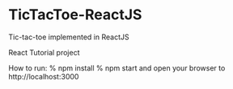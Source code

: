 # TicTacToe-ReactJS
Tic-tac-toe implemented in ReactJS

React Tutorial project 

How to run:
  % npm install
  % npm start
    and open your browser to http://localhost:3000
